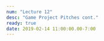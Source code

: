 ```yaml
---
num: "Lecture 12"
desc: "Game Project Pitches cont."
ready: true
date: 2019-02-14 11:00:00.00-7:00
---
```

